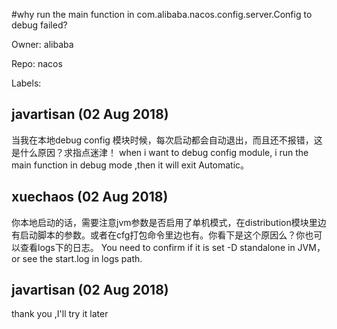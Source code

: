 #why run the main function in com.alibaba.nacos.config.server.Config to debug failed?

Owner: alibaba

Repo: nacos

Labels: 

## javartisan (02 Aug 2018)

当我在本地debug  config 模块时候，每次启动都会自动退出，而且还不报错，这是什么原因？求指点迷津！
when i want to debug config module, i  run the main function in debug mode ,then it will exit Automatic。


## xuechaos (02 Aug 2018)

你本地启动的话，需要注意jvm参数是否启用了单机模式，在distribution模块里边有启动脚本的参数。或者在cfg打包命令里边也有。你看下是这个原因么？你也可以查看logs下的日志。
You need to confirm if it is set -D standalone in JVM，or see the start.log in  logs path.

## javartisan (02 Aug 2018)

thank you ,I'll try it later


